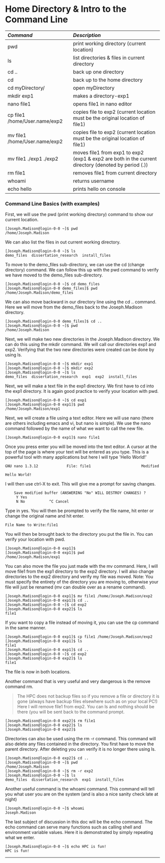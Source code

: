 # Home Directory & Intro to the Command Line

| _Command_ | _Description_ |
| :--- | :--- |
| pwd | print working directory (current location) |
| ls | list directories & files in current directory |
| cd .. | back up one directory |
| cd | back up to the home directory |
| cd myDirectory/ | open myDirectory | 
| mkdir exp1 | makes a directory-exp1 |
| nano file1 | opens file1 in nano editor |
| cp file1 /home/User.name/exp2 | copies file to exp2 \(current location must be the original location of file1\) |
| mv file1 /home/User.name/exp2 | copies file to exp2 \(current location must be the original location of file1\) |
| mv file1 ./exp1 ./exp2 | moves file1 from exp1 to exp2 \(exp1 & exp2 are both in the current directory (denoted by period (.)\) |
| rm file1 | removes file1 from current directory |
| whoami | returns username |
| echo hello | prints hello on console |

### Command Line Basics \(with examples\)

First, we will use the pwd \(print working directory\) command to show our current location.

```
[Joseph.Madison@login-0-0 ~]$ pwd
/home/Joseph.Madison
```

We can also list the files in out current working directory.

```
[Joseph.Madison@login-0-0 ~]$ ls
demo_files  dissertation_research  install_files
```

To move to the demo\_files sub-directory, we can use the cd \(change directory\) command. We can follow this up with the pwd command to verify we have moved to the demo\_files sub-directory.

```
[Joseph.Madison@login-0-0 ~]$ cd demo_files
[Joseph.Madison@login-0-0 demo_files]$ pwd
/home/Joseph.Madison/demo_files
```

We can also move backward in our directory line using the cd .. command. Here we will move from the demo\_files back to the Joseph.Madison directory.

```
[Joseph.Madison@login-0-0 demo_files]$ cd ..
[Joseph.Madison@login-0-0 ~]$ pwd
/home/Joseph.Madison
```

Next, we will make two new directories in the Joseph.Madison directory. We can do this using the mkdir command. We will call our directories exp1 and exp2. Verifying that the two new directories were created can be done by using ls.

```
[Joseph.Madison@login-0-0 ~]$ mkdir exp1
[Joseph.Madison@login-0-0 ~]$ mkdir exp2
[Joseph.Madison@login-0-0 ~]$ ls
demo_files  dissertation_research  exp1  exp2  install_files
```

Next, we will make a text file in the exp1 directory. We first have to cd into the exp1 directory. It is again good practice to verify your location with pwd.

```
[Joseph.Madison@login-0-0 ~]$ cd exp1
[Joseph.Madison@login-0-0 exp1]$ pwd
/home/Joseph.Madison/exp1
```

Next, we will create a file using a text editor. Here we will use nano \(there are others including emacs and vi, but nano is simple\). We use the nano command followed by the name of what we want to call the new file.

```
[Joseph.Madison@login-0-0 exp1]$ nano file1
```

Once you press enter you will be moved into the text editor. A cursor at the top of the page is where your text will be entered as you type. This is a powerful tool with many applications but here I will type 'Hello World!'

```
GNU nano 1.3.12             File: file1                       Modified  

Hello World!

```

I will then use ctrl-X to exit. This will give me a prompt for saving changes.

```
    Save modified buffer (ANSWERING "No" WILL DESTROY CHANGES) ?              
     Y Yes
     N No           ^C Cancel
```

Type in yes. You will then be prompted to verify the file name, hit enter or change the original name and hit enter.

```
File Name to Write:file1
```

You will then be brought back to the directory you put the file in. You can verify your location with pwd.

```
[Joseph.Madison@login-0-0 exp1]$
[Joseph.Madison@login-0-0 exp1]$ pwd
/home/Joseph.Madison/exp1
```

You can also move the file you just made with the mv command. Here, I will move file1 from the exp1 directory to the exp2 directory. I will also change directories to the exp2 directory and verify my file was moved. Note: You must specify the entirety of the directory you are moving to, otherwise your file will just be renamed \(mv can double over as a rename command\).

```
[Joseph.Madison@login-0-0 exp1]$ mv file1 /home/Joseph.Madison/exp2
[Joseph.Madison@login-0-0 exp1]$ cd ..
[Joseph.Madison@login-0-0 ~]$ cd exp2
[Joseph.Madison@login-0-0 exp2]$ ls
file1
```

If you want to copy a file instead of moving it, you can use the cp command in the same manner.

```
[Joseph.Madison@login-0-0 exp1]$ cp file1 /home/Joseph.Madison/exp2
[Joseph.Madison@login-0-0 exp1]$ ls
file1
[Joseph.Madison@login-0-0 exp1]$ cd ..
[Joseph.Madison@login-0-0 ~]$ cd exp2
[Joseph.Madison@login-0-0 exp2]$ ls
file1
```

The file is now in both locations.

Another command that is very useful and very dangerous is the remove command rm.

> The HPC does not backup files so if you remove a file or directory it is gone \(always have backup files elsewhere such as on your local PC!\) Here I will remove file1 from exp2. You can ls and nothing should be there \(you will be sent back to the command prompt.

```
[Joseph.Madison@login-0-0 exp2]$ rm file1
[Joseph.Madison@login-0-0 exp2]$ ls
[Joseph.Madison@login-0-0 exp2]$ 
```

Directories can also be used using the rm -r command. This command will also delete any files contained in the directory. You first have to move the parent directory. After deleting you can verify it is no longer there using ls.

```
[Joseph.Madison@login-0-0 exp2]$ cd ..
[Joseph.Madison@login-0-0 ~]$ pwd       
/home/Joseph.Madison
[Joseph.Madison@login-0-0 ~]$ rm -r exp2
[Joseph.Madison@login-0-0 ~]$ ls
demo_files  dissertation_research  exp1  install_files
```

Another useful command is the whoami command. This command will tell you what user you are on the system \(and is also a nice sanity check late at night\)

```
[Joseph.Madison@login-0-0 ~]$ whoami
Joseph.Madison
```

The last subject of discussion in this doc will be the echo command. The echo command can serve many functions such as calling shell and environment variable values. Here it is demonstrated by simply repeating what we enter.

```
[Joseph.Madison@login-0-0 ~]$ echo HPC is fun!
HPC is fun!
```

---




